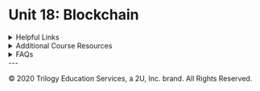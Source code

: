 # Unit 18: Blockchain


<details><summary>Helpful Links</summary>
<blockquote>

<details><summary>Blockchain</summary>

* https://www.investopedia.com/terms/b/blockchain.asp
</details>

<details><summary>Nodes</summary>

* https://medium.com/coinmonks/blockchain-what-is-a-node-or-masternode-and-what-does-it-do-4d9a4200938f
</details>
<details><summary>Blockchain Wallets</summary>

* https://www.investopedia.com/terms/b/blockchain-wallet.asp

* https://blog.unocoin.com/what-happens-if-you-forget-your-bitcoin-wallet-keys-bbf563ce281a
</details>
<details><summary>Digital Signature</summary>

* https://www.instantssl.com/digital-signature

* https://medium.com/@xragrawal/digital-signature-from-blockchain-context-cedcd563eee5
</details>
<details><summary>Hash</summary>

* https://www.investopedia.com/terms/h/hash.asp
</details>
<details><summary>Blockchain Mining</summary>

* https://www.bitcoinmining.com/
</details>
<details><summary>Consensus Algorithms</summary>

* https://www.binance.vision/blockchain/what-is-a-blockchain-consensus-algorithm
</details>
<details><summary>Proof of Authority</summary>

* https://www.binance.vision/blockchain/proof-of-authority-explained
</details>
<details><summary>Proof of Work</summary>

* https://en.bitcoin.it/wiki/Proof_of_work
</details>
<details><summary>Proof of Stake</summary>

* https://www.investopedia.com/terms/p/proof-stake-pos.asp
</details>
</blockquote>
</details>

<details><summary>Additional Course Resources</summary>
<blockquote>

* [Blockchain Installation Guide](blockchain-install-guide.md)

* [Blockchain Terminology Guide](Blockchain-Terminology-Guide.md)

</blockquote>
</details>

<details><summary>FAQs</summary>
<blockquote>

<details><summary>What is Blockchain?</summary>
<blockquote>
<details><summary>Why do we need it?</summary>

</details>
<details><summary>How do we use it?</summary>

</details>

</blockquote>
</details>
<details><summary>What are the 5 Pillars?</summary>
<blockquote>
<details><summary>Open</summary>
Openness in this context refers to access:

Anyone can access the source code and create a project from it, therefore developer access is high.

Anyone can access the chain and participate in the ecosystem.

Anyone can access the services the blockchain offers.

Openness means that the system is designed to incentivize users to keep it open. The internet is an example of this, and it is built on open protocols that anyone can learn and contribute to.
</details>
<details><summary>Borderless</summary>

</details>
<details><summary>Neutral</summary>

</details>
<details><summary>Censor Resistant</summary>

</details>
<details><summary>Public</summary>

</details>
</blockquote>
</details>
<details><summary>What is a Blockchain wallet?</summary>

</details>

<details><summary>What is a Block explorer and how do I use it?</summary>

</details>
<details><summary>What is cryptography and why is relevant to Blockchain?</summary>

</details>
<details><summary>What is the difference between Symetric and Asymetric Cryptography?</summary>

</details>
<details><summary>What is hash and why do I need it?</summary>

</details>
<details><summary>How are the blocks 'chained' in the Blockchain?</summary>

</details>
<details><summary>What is a Nonce, Public Key and Secret Key?</summary>

</details>
<details><summary>What are consensus algorithms?</summary>

</details>
</blockquote>
</details>
---

© 2020 Trilogy Education Services, a 2U, Inc. brand. All Rights Reserved.
